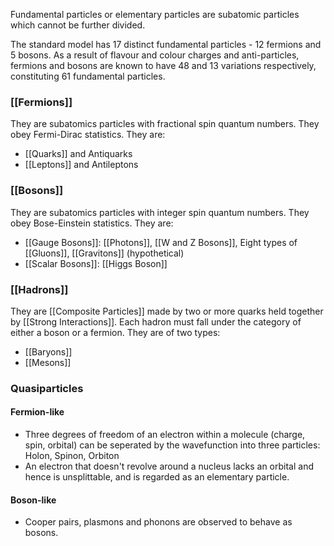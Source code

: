 Fundamental particles or elementary particles are subatomic particles which cannot be further divided. 

The standard model has 17 distinct fundamental particles - 12 fermions and 5 bosons.
As a result of flavour and colour charges and anti-particles, fermions and bosons are known to have 48 and 13 variations respectively, constituting 61 fundamental particles.
### [[Fermions]]
They are subatomics particles with fractional spin quantum numbers. They obey Fermi-Dirac statistics. They are: 
- [[Quarks]] and Antiquarks
- [[Leptons]] and Antileptons

### [[Bosons]]
They are subatomics particles with integer spin quantum numbers. They obey Bose-Einstein statistics. They are:
- [[Gauge Bosons]]: [[Photons]], [[W and Z Bosons]], Eight types of [[Gluons]], [[Gravitons]] (hypothetical)
- [[Scalar Bosons]]: [[Higgs Boson]]

### [[Hadrons]]
They are [[Composite Particles]] made by two or more quarks held together by [[Strong Interactions]]. Each hadron must fall under the category of either a boson or a fermion. They are of two types:
- [[Baryons]]
- [[Mesons]]

### Quasiparticles
#### Fermion-like
- Three degrees of freedom of an electron within a molecule (charge, spin, orbital) can be seperated by the wavefunction into three particles: Holon, Spinon, Orbiton
- An electron that doesn't revolve around a nucleus lacks an orbital and hence is unsplittable, and is regarded as an elementary particle.
#### Boson-like
- Cooper pairs, plasmons and phonons are observed to behave as bosons.